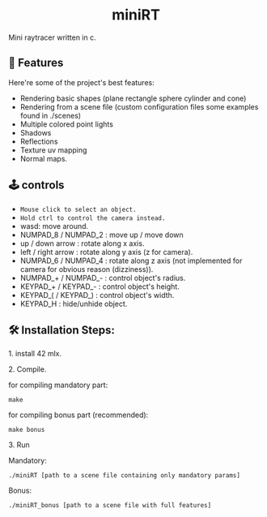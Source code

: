 <h1 align="center" id="title">miniRT</h1>

<p id="description">Mini raytracer written in c.</p>

  
  
<h2>🧐 Features</h2>

Here're some of the project's best features:

*   Rendering basic shapes (plane rectangle sphere cylinder and cone)
*   Rendering from a scene file (custom configuration files some examples found in ./scenes)
*   Multiple colored point lights
*   Shadows
*   Reflections
*   Texture uv mapping
*   Normal maps.

<h2>🕹️ controls</h2>

*   ```Mouse click to select an object.```
*   ```Hold ctrl to control the camera instead.```
*   wasd: move around.
*   NUMPAD_8 / NUMPAD_2 : move up / move down
*   up / down arrow     : rotate along x axis.
*   left / right arrow  : rotate along y axis (z for camera).
*   NUMPAD_6 / NUMPAD_4 : rotate along z axis (not implemented for camera for obvious reason (dizziness)).
*   NUMPAD_+ / NUMPAD_- : control object's radius.
*   KEYPAD_+ / KEYPAD_- : control object's height.
*   KEYPAD_( / KEYPAD_) : control object's width.
*   KEYPAD_H            : hide/unhide object.

<h2>🛠️ Installation Steps:</h2>

<p>1. install 42 mlx.</p>

<p>2. Compile.</p>

for compiling mandatory part:
```
make
```
for compiling bonus part (recommended):
```
make bonus
```
<p>3. Run</p>

Mandatory:
```
./miniRT [path to a scene file containing only mandatory params]
```

Bonus:
```
./miniRT_bonus [path to a scene file with full features]
```

